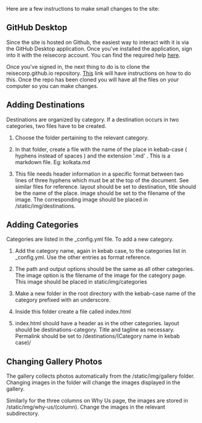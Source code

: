 Here are a few instructions to make small changes to the site:

## GitHub Desktop

Since the site is hosted on Github, the easiest way to interact with it is via the GitHub Desktop application. Once you've installed the application, sign into it with the reisecorp account. You can find the required help [here](https://help.github.com/desktop/guides/getting-started/).

Once you've signed in, the next thing to do is to clone the reisecorp.github.io repository. [This](https://help.github.com/desktop/guides/contributing/) link will have instructions on how to do this. Once the repo has been cloned you will have all the files on your computer so you can make changes. 

## Adding Destinations

Destinations are organized by category. If a destination occurs in two categories, two files have to be created. 

1. Choose the folder pertaining to the relevant category. 

2. In that folder, create a file with the name of the place in kebab-case ( hyphens instead of spaces ) and the extension '.md' . This is a markdown file. Eg: kolkata.md 

3. This file needs header information in a specific format between two lines of three hyphens which must be at the top of the document. See similar files for reference. layout should be set to destination, title should be the name of the place. image should be set to the filename of the image. The corresponding image should be placed in /static/img/destinations.

## Adding Categories

Categories are listed in the _config.yml file. To add a new category. 

1. Add the category name, again in kebab case, to the categories list in _config.yml. Use the other entries as format reference. 

2. The path and output options should be the same as all other categories. The image option is the filename of the image for the category page. This image should be placed in static/img/categories

3. Make a new folder in the root directory with the kebab-case name of the category prefixed with an underscore. 

4. Inside this folder create a file called index.html

5. index.html should have a header as in the other categories. layout should be destinations-category. Title and tagline as necessary. Permalink should be set to /destinations/(Category name in kebab case)/

## Changing Gallery Photos

The gallery collects photos automatically from the /static/img/gallery folder. Changing images in the folder will change the images displayed in the gallery.

Similarly for the three columns on Why Us page, the images are stored in /static/img/why-us/(column). Change the images in the relevant subdirectory. 


